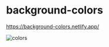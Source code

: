 # background-colors

https://background-colors.netlify.app/


![colors](https://user-images.githubusercontent.com/24884380/172039656-e9dd6e25-c9a6-4d3c-9c6b-d6de9d18a824.jpg)
